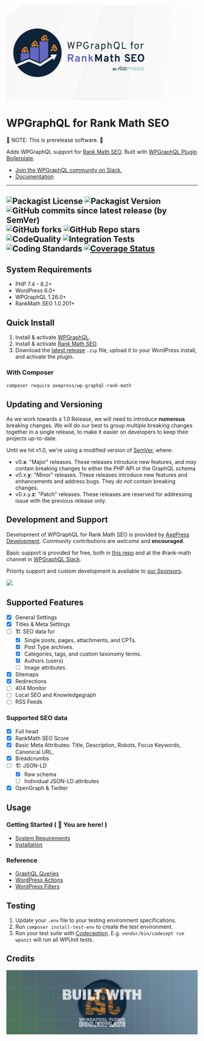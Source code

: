 ![WPGraphQL for Rank Math logo](./assets/header.png)

# WPGraphQL for Rank Math SEO

🚨 NOTE: This is prerelease software. 🚨

Adds WPGraphQL support for [Rank Math SEO](https://rankmath.com/). Built with [WPGraphQL Plugin Boilerplate](https://github.com/AxeWP/wp-graphql-boilerplate).

* [Join the WPGraphQL community on Slack.](https://join.slack.com/t/wp-graphql/shared_invite/zt-3vloo60z-PpJV2PFIwEathWDOxCTTLA)
* [Documentation](#usage)

-----

![Packagist License](https://img.shields.io/packagist/l/axepress/wp-graphql-rank-math?color=green) ![Packagist Version](https://img.shields.io/packagist/v/axepress/wp-graphql-rank-math?label=stable) ![GitHub commits since latest release (by SemVer)](https://img.shields.io/github/commits-since/AxeWP/wp-graphql-rank-math/0.3.3) ![GitHub forks](https://img.shields.io/github/forks/AxeWP/wp-graphql-rank-math?style=social) ![GitHub Repo stars](https://img.shields.io/github/stars/AxeWP/wp-graphql-rank-math?style=social)<br />
![CodeQuality](https://img.shields.io/github/actions/workflow/status/axewp/wp-graphql-rank-math/code-quality.yml?branch=develop&label=Code%20Quality)
![Integration Tests](https://img.shields.io/github/actions/workflow/status/axewp/wp-graphql-rank-math/integration-testing.yml?branch=develop&label=Integration%20Testing)
![Coding Standards](https://img.shields.io/github/actions/workflow/status/axewp/wp-graphql-rank-math/code-standard.yml?branch=develop&label=WordPress%20Coding%20Standards)
[![Coverage Status](https://coveralls.io/repos/github/AxeWP/wp-graphql-rank-math/badge.svg?branch=develop)](https://coveralls.io/github/AxeWP/wp-graphql-rank-math?branch=develop)
-----

## System Requirements

* PHP 7.4 - 8.2+
* WordPress 6.0+
* WPGraphQL 1.26.0+
* RankMath SEO 1.0.201+

## Quick Install

1. Install & activate [WPGraphQL](https://www.wpgraphql.com/).
2. Install & activate [Rank Math SEO](https://rankmath.com/).
3. Download the [latest release](https://github.com/AxeWP/wp-graphql-rank-math/releases) `.zip` file, upload it to your WordPress install, and activate the plugin.

### With Composer

```console
composer require axepress/wp-graphql-rank-math
```

## Updating and Versioning

As we work towards a 1.0 Release, we will need to introduce **numerous** breaking changes. We will do our best to group multiple breaking changes together in a single release, to make it easier on developers to keep their projects up-to-date.

Until we hit v1.0, we're using a modified version of [SemVer](https://semver.org/), where:

* v0.**x**: "Major" releases. These releases introduce new features, and _may_ contain breaking changes to either the PHP API or the GraphQL schema
* v0.x.**y**: "Minor" releases. These releases introduce new features and enhancements and address bugs. They _do not_ contain breaking changes.
* v0.x.y.**z**: "Patch" releases. These releases are reserved for addressing issue with the previous release only.

## Development and Support

Development of WPGraphQL for Rank Math SEO is provided by [AxePress Development](https://axepress.dev). Community contributions are _welcome_ and **encouraged**.

Basic support is provided for free, both in [this repo](https://github.com/axewp/wp-graphql-rank-math/issues) and at the #rank-math channel in [WPGraphQL Slack](https://join.slack.com/t/wp-graphql/shared_invite/zt-3vloo60z-PpJV2PFIwEathWDOxCTTLA).

Priority support and custom development is available to [our Sponsors](https://github.com/sponsors/AxeWP).

<a href="https://github.com/sponsors/AxeWP" alt="GitHub Sponsors"><img src="https://img.shields.io/static/v1?label=Sponsor%20Us%20%40%20AxeWP&message=%E2%9D%A4&logo=GitHub&color=%23fe8e86&style=for-the-badge" /></a>

## Supported Features

* [x] General Settings
* [x] Titles & Meta Settings
* [ ] 🏗 SEO data for
  * [x] Single posts, pages, attachments, and CPTs.
  * [x] Post Type archives.
  * [x] Categories, tags, and custom taxonomy terms.
  * [x] Authors (users)
  * [ ] Image attributes.
* [x] Sitemaps
* [x] Redirections
* [ ] 404 Monitor
* [ ] Local SEO and Knowledgegraph
* [ ] RSS Feeds

### Supported SEO data

* [x] Full head
* [x] RankMath SEO Score
* [x] Basic Meta Attributes: Title, Description, Robots, Focus Keywords, Canonical URL,
* [x] Breadcrumbs
* [ ] 🏗 JSON-LD
  * [x] Raw schema
  * [ ] Individual JSON-LD attributes
* [x] OpenGraph & Twitter

## Usage

### Getting Started ( 🎯 You are here! )

* [System Requirements](#system-requirements)
* [Installation](#quick-install)

### Reference

* [GraphQL Queries](./docs/reference/queries.md)
* [WordPress Actions](./docs/reference/actions.md)
* [WordPress Filters](./docs/reference/filters.md)

## Testing

1. Update your `.env` file to your testing environment specifications.
2. Run `composer install-test-env` to create the test environment.
3. Run your test suite with [Codeception](https://codeception.com/docs/02-GettingStarted#Running-Tests).
E.g. `vendor/bin/codecept run wpunit` will run all WPUnit tests.

## Credits

<a href="https://github.com/AxeWP/wp-graphql-plugin-boilerplate">![Built with WPGraphQL Plugin Boilerplate](./assets/built-with.png)</a>
